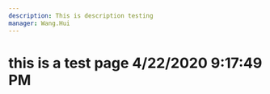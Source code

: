```yaml
---
description: This is description testing
manager: Wang.Hui
---
```

# this is a test page 4/22/2020 9:17:49 PM